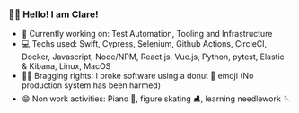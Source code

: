 ### 👋🏼 Hello! I am Clare!
* 💼 Currently working on: Test Automation, Tooling and Infrastructure
* 💻 Techs used: Swift, Cypress, Selenium, Github Actions, CircleCI, Docker, Javascript, Node/NPM, React.js, Vue.js, Python, pytest, Elastic & Kibana, Linux, MacOS
* 💪🏼 Bragging rights: I broke software using a donut 🍩 emoji (No production system has been harmed)
* 😄 Non work activities: Piano 🎹, figure skating ⛸️, learning needlework 🪡

<!--
**clarmso/clarmso** is a ✨ _special_ ✨ repository because its `README.md` (this file) appears on your GitHub profile.

Here are some ideas to get you started:

- 🔭 I’m currently working on ...
- 🌱 I’m currently learning ...
- 👯 I’m looking to collaborate on ...
- 🤔 I’m looking for help with ...
- 💬 Ask me about ...
- 📫 How to reach me: ...
- 😄 Pronouns: ...
- ⚡ Fun fact: ...
-->
